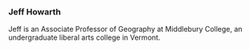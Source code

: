 ### Jeff Howarth  

Jeff is an Associate Professor of Geography at Middlebury College, an undergraduate liberal arts college in Vermont.  
